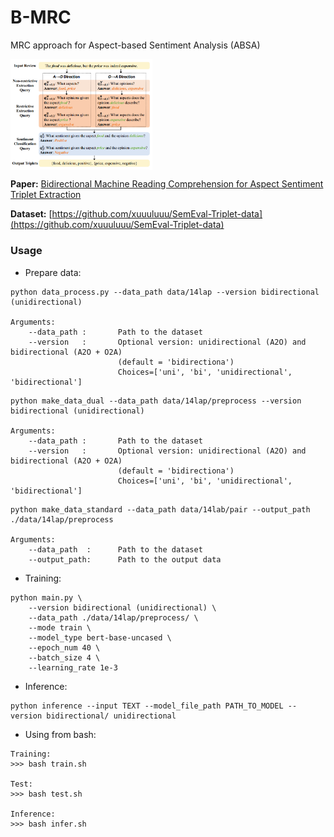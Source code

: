 # B-MRC
MRC approach for Aspect-based Sentiment Analysis (ABSA)

<img src="docs/imgs/bmrc.png" width="45%" height="45%" align="center" />

**Paper:** [Bidirectional Machine Reading Comprehension for Aspect Sentiment Triplet Extraction](https://arxiv.org/abs/2103.07665)

**Dataset:** [https://github.com/xuuuluuu/SemEval-Triplet-data](https://github.com/xuuuluuu/SemEval-Triplet-data)

### Usage

- Prepare data:
```commandline
python data_process.py --data_path data/14lap --version bidirectional (unidirectional)

Arguments:
    --data_path :       Path to the dataset
    --version   :       Optional version: unidirectional (A2O) and bidirectional (A2O + O2A) 
                        (default = 'bidirectiona')
                        Choices=['uni', 'bi', 'unidirectional', 'bidirectional']
```

```commandline
python make_data_dual --data_path data/14lap/preprocess --version bidirectional (unidirectional)

Arguments:
    --data_path :       Path to the dataset
    --version   :       Optional version: unidirectional (A2O) and bidirectional (A2O + O2A)
                        (default = 'bidirectiona')
                        Choices=['uni', 'bi', 'unidirectional', 'bidirectional']
```

```commandline
python make_data_standard --data_path data/14lab/pair --output_path ./data/14lap/preprocess

Arguments:
    --data_path  :      Path to the dataset
    --output_path:      Path to the output data      
```

- Training:
```commandline
python main.py \
    --version bidirectional (unidirectional) \
    --data_path ./data/14lap/preprocess/ \
    --mode train \
    --model_type bert-base-uncased \
    --epoch_num 40 \
    --batch_size 4 \
    --learning_rate 1e-3
```

- Inference:
```commandline
python inference --input TEXT --model_file_path PATH_TO_MODEL --version bidirectional/ unidirectional
```


- Using from bash:

```commandline
Training:
>>> bash train.sh

Test:
>>> bash test.sh

Inference:
>>> bash infer.sh
```